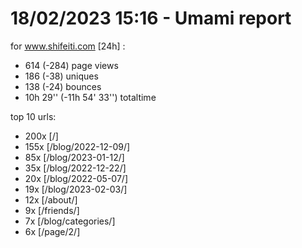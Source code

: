 # 18/02/2023 15:16 - Umami report
for www.shifeiti.com [24h] :

 - 614 (-284) page views
 - 186 (-38) uniques
 - 138 (-24) bounces
 - 10h 29'' (-11h 54' 33'') totaltime


top 10 urls:
 - 200x [/]
 - 155x [/blog/2022-12-09/]
 - 85x [/blog/2023-01-12/]
 - 35x [/blog/2022-12-22/]
 - 20x [/blog/2022-05-07/]
 - 19x [/blog/2023-02-03/]
 - 12x [/about/]
 - 9x [/friends/]
 - 7x [/blog/categories/]
 - 6x [/page/2/]


